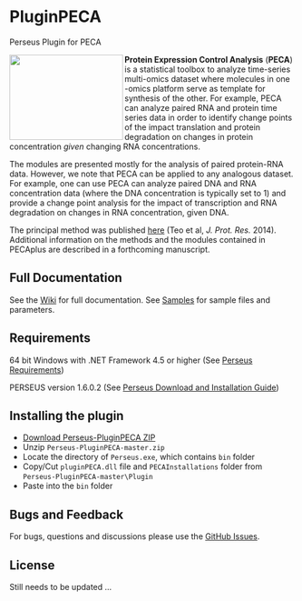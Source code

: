 # PluginPECA

Perseus Plugin for PECA

<img src="https://github.com/PECAplus/Perseus-PluginPECA/wiki/images/PECALogo.png" align="left" width="200" height="150">



**Protein Expression Control Analysis** (**PECA**) is a statistical toolbox to analyze time-series multi-omics dataset where molecules in one -omics platform serve as template for synthesis of the other.  For example, PECA can analyze paired RNA and protein time series data in order to identify change points of the impact translation and protein degradation on changes in protein concentration *given* changing RNA concentrations. 



The modules are presented mostly for the analysis of paired protein-RNA data. However, we note that PECA can be applied to any analogous dataset. For example, one can use PECA can analyze paired DNA and RNA concentration data (where the DNA concentration is typically set to 1) and provide a change point analysis for the impact of transcription and RNA degradation on changes in RNA concentration, given DNA.

The principal method was published [here](http://pubs.acs.org/doi/abs/10.1021/pr400855q) (Teo et al, *J. Prot. Res.* 2014). Additional information on the methods and the modules contained in PECAplus are described in a forthcoming manuscript. 


## Full Documentation

See the [Wiki](https://github.com/PECAplus/Perseus-PluginPECA/wiki) for full documentation.
See [Samples](samples) for sample files and parameters.

## Requirements

64 bit Windows with .NET Framework 4.5 or higher (See [Perseus Requirements](http://www.coxdocs.org/doku.php?id=perseus:common:download_and_installation))

PERSEUS version 1.6.0.2 (See [Perseus Download and Installation Guide](http://www.coxdocs.org/doku.php?id=perseus:common:download_and_installation#download))

## Installing the plugin

* [Download Perseus-PluginPECA ZIP](https://github.com/PECAplus/Perseus-PluginPECA/archive/master.zip)
* Unzip `Perseus-PluginPECA-master.zip`
* Locate the directory of `Perseus.exe`, which contains `bin` folder
* Copy/Cut `pluginPECA.dll` file and `PECAInstallations` folder from `Perseus-PluginPECA-master\Plugin`
* Paste into the `bin` folder

## Bugs and Feedback

For bugs, questions and discussions please use the [GitHub Issues](https://github.com/PECAplus/Perseus-PluginPECA/issues).

## License

Still needs to be updated ...


